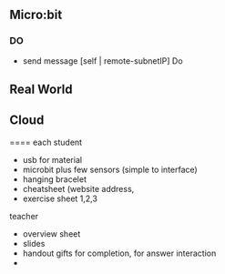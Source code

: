 
## Micro:bit


### DO
* send message [self | remote-subnetIP] Do 


## Real World


## Cloud

====
each student   
- usb for material  
- microbit plus few sensors (simple to interface)  
- hanging bracelet  
- cheatsheet (website address,   
- exercise sheet 1,2,3   

teacher  
- overview sheet  
- slides  
- handout gifts for completion, for answer interaction
- 